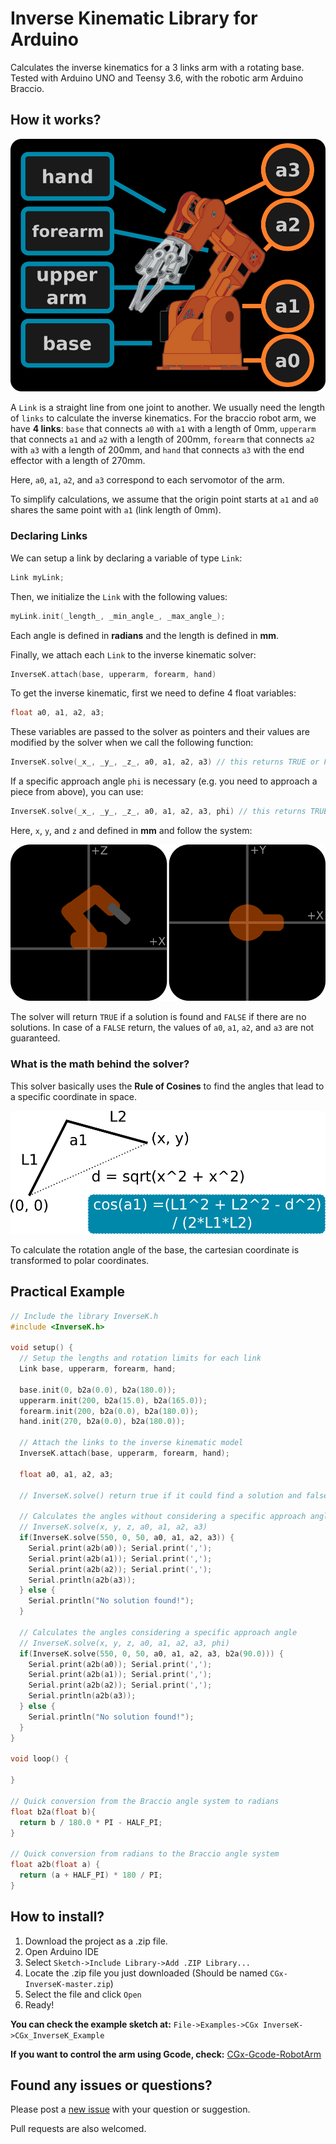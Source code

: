 # Inverse Kinematic Library for Arduino

Calculates the inverse kinematics for a 3 links arm with a rotating base.
Tested with Arduino UNO and Teensy 3.6, with the robotic arm Arduino Braccio.

## How it works?

![braccio-labels](./img/labels.png)

A `Link` is a straight line from one joint to another. We usually need the
length of `links` to calculate the inverse kinematics. For the braccio robot
arm, we have **4 links**: `base` that connects `a0` with `a1` with
a length of 0mm, `upperarm` that connects `a1` and `a2` with a length of 200mm,
`forearm` that connects `a2` with `a3` with a length of 200mm, and `hand` that
connects `a3` with the end effector with a length of 270mm.

Here, `a0`, `a1`, `a2`, and `a3` correspond to each servomotor of the arm.

To simplify calculations, we assume that the origin point starts at `a1` and
`a0` shares the same point with `a1` (link length of 0mm).

### Declaring Links

We can setup a link by declaring a variable of type `Link`:

```objectivec
Link myLink;
```

Then, we initialize the `Link` with the following values:

```objectivec
myLink.init(_length_, _min_angle_, _max_angle_);
```

Each angle is defined in **radians** and the length is defined in **mm**.

Finally, we attach each `Link` to the inverse kinematic solver:

```objectivec
InverseK.attach(base, upperarm, forearm, hand)
```

To get the inverse kinematic, first we need to define 4 float variables:

```objectivec
float a0, a1, a2, a3;
```

These variables are passed to the solver as pointers and their values are
modified by the solver when we call the following function:

```objectivec
InverseK.solve(_x_, _y_, _z_, a0, a1, a2, a3) // this returns TRUE or FALSE
```

If a specific approach angle `phi` is necessary (e.g. you need to approach a piece
from above), you can use:

```objectivec
InverseK.solve(_x_, _y_, _z_, a0, a1, a2, a3, phi) // this returns TRUE or FALSE
```

Here, `x`, `y`, and `z` and defined in **mm** and follow the system:

![coordinates](./img/coordinates.png)

The solver will return `TRUE` if a solution is found and `FALSE` if there are
no solutions. In case of a `FALSE` return, the values of `a0`, `a1`, `a2`, and
`a3` are not guaranteed.


### What is the math behind the solver?

This solver basically uses the **Rule of Cosines** to find the angles that lead to
a specific coordinate in space.

![rule-of-cosines](./img/cos.png)

To calculate the rotation angle of the base, the cartesian coordinate is transformed
to polar coordinates.


## Practical Example

```objectivec
// Include the library InverseK.h
#include <InverseK.h>

void setup() {
  // Setup the lengths and rotation limits for each link
  Link base, upperarm, forearm, hand;

  base.init(0, b2a(0.0), b2a(180.0));
  upperarm.init(200, b2a(15.0), b2a(165.0));
  forearm.init(200, b2a(0.0), b2a(180.0));
  hand.init(270, b2a(0.0), b2a(180.0));

  // Attach the links to the inverse kinematic model
  InverseK.attach(base, upperarm, forearm, hand);

  float a0, a1, a2, a3;

  // InverseK.solve() return true if it could find a solution and false if not.

  // Calculates the angles without considering a specific approach angle
  // InverseK.solve(x, y, z, a0, a1, a2, a3)
  if(InverseK.solve(550, 0, 50, a0, a1, a2, a3)) {
    Serial.print(a2b(a0)); Serial.print(',');
    Serial.print(a2b(a1)); Serial.print(',');
    Serial.print(a2b(a2)); Serial.print(',');
    Serial.println(a2b(a3));
  } else {
    Serial.println("No solution found!");
  }

  // Calculates the angles considering a specific approach angle
  // InverseK.solve(x, y, z, a0, a1, a2, a3, phi)
  if(InverseK.solve(550, 0, 50, a0, a1, a2, a3, b2a(90.0))) {
    Serial.print(a2b(a0)); Serial.print(',');
    Serial.print(a2b(a1)); Serial.print(',');
    Serial.print(a2b(a2)); Serial.print(',');
    Serial.println(a2b(a3));
  } else {
    Serial.println("No solution found!");
  }
}

void loop() {

}

// Quick conversion from the Braccio angle system to radians
float b2a(float b){
  return b / 180.0 * PI - HALF_PI;
}

// Quick conversion from radians to the Braccio angle system
float a2b(float a) {
  return (a + HALF_PI) * 180 / PI;
}
```

## How to install?
1. Download the project as a .zip file.
1. Open Arduino IDE
1. Select `Sketch->Include Library->Add .ZIP Library...`
1. Locate the .zip file you just downloaded (Should be named `CGx-InverseK-master.zip`)
1. Select the file and click `Open`
1. Ready!

**You can check the example sketch at:**
`File->Examples->CGx InverseK->CGx_InverseK_Example`

**If you want to control the arm using Gcode, check:**
[CGx-Gcode-RobotArm](https://github.com/cgxeiji/CGx-Gcode-RobotArm)

## Found any issues or questions?

Please post a [new issue](https://github.com/cgxeiji/CGx-InverseK/issues/new)
with your question or suggestion.

Pull requests are also welcomed.
